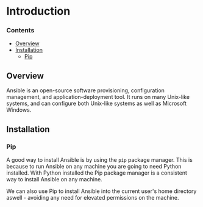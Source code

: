 <!-- PROPS>
{
    "prerequisites": [
        "pip/introduction"
    ]
}
<!-->
# Introduction
<!--TOC_START-->
### Contents
- [Overview](#overview)
- [Installation](#installation)
	- [Pip](#pip)

<!--TOC_END-->
## Overview
Ansible is an open-source software provisioning, configuration management, and application-deployment tool.
It runs on many Unix-like systems, and can configure both Unix-like systems as well as Microsoft Windows. 

## Installation
### Pip
A good way to install Ansible is by using the `pip` package manager.
This is because to run Ansible on any machine you are going to need Python installed.
With Python installed the Pip package manager is a consistent way to install Ansible on any machine.

We can also use Pip to install Ansible into the current user's home directory aswell - avoiding any need for elevated permissions on the machine.

